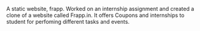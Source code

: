 A static website, frapp.
Worked on an internship assignment and created a clone of a website called Frapp.in. It offers Coupons and internships to student for perfoming different tasks and events.
